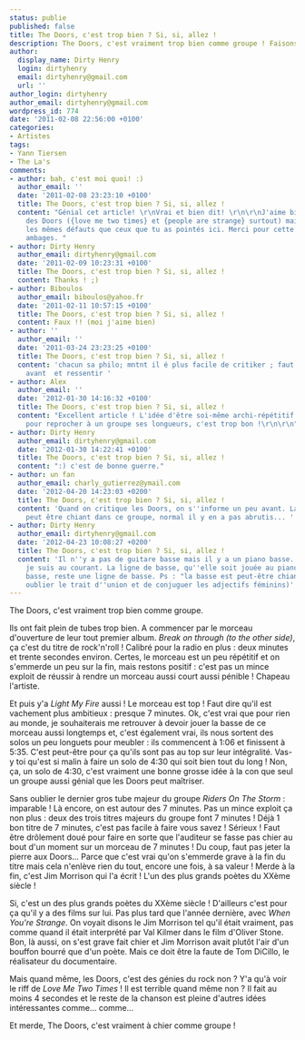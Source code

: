 ```yaml
---
status: publie
published: false
title: The Doors, c'est trop bien ? Si, si, allez !
description: The Doors, c'est vraiment trop bien comme groupe ! Faisons-en la démonstration.
author:
  display_name: Dirty Henry
  login: dirtyhenry
  email: dirtyhenry@gmail.com
  url: ''
author_login: dirtyhenry
author_email: dirtyhenry@gmail.com
wordpress_id: 774
date: '2011-02-08 22:56:00 +0100'
categories:
- Artistes
tags:
- Yann Tiersen
- The La's
comments:
- author: bah, c'est moi quoi! :)
  author_email: ''
  date: '2011-02-08 23:23:10 +0100'
  title: The Doors, c'est trop bien ? Si, si, allez !
  content: "Génial cet article! \r\nVrai et bien dit! \r\n\r\nJ'aime bien la musique
    des Doors ({love me two times} et {people are strange} surtout) mais je leur trouve
    les mêmes défauts que ceux que tu as pointés ici. Merci pour cette vérité sans
    ambages. "
- author: Dirty Henry
  author_email: dirtyhenry@gmail.com
  date: '2011-02-09 10:23:31 +0100'
  title: The Doors, c'est trop bien ? Si, si, allez !
  content: Thanks ! ;)
- author: Biboulos
  author_email: biboulos@yahoo.fr
  date: '2011-02-11 10:57:15 +0100'
  title: The Doors, c'est trop bien ? Si, si, allez !
  content: Faux !! (moi j'aime bien)
- author: ''
  author_email: ''
  date: '2011-03-24 23:23:25 +0100'
  title: The Doors, c'est trop bien ? Si, si, allez !
  content: 'chacun sa philo; mntnt il é plus facile de critiker ; faut comprendre
    avant  et ressentir '
- author: Alex
  author_email: ''
  date: '2012-01-30 14:16:32 +0100'
  title: The Doors, c'est trop bien ? Si, si, allez !
  content: "Excellent article ! L'idée d'être soi-même archi-répétitif et super creux
    pour reprocher à un groupe ses longueurs, c'est trop bon !\r\n\r\n"
- author: Dirty Henry
  author_email: dirtyhenry@gmail.com
  date: '2012-01-30 14:22:41 +0100'
  title: The Doors, c'est trop bien ? Si, si, allez !
  content: ":) c'est de bonne guerre."
- author: un fan
  author_email: charly_gutierrez@ymail.com
  date: '2012-04-20 14:23:03 +0200'
  title: The Doors, c'est trop bien ? Si, si, allez !
  content: 'Quand on critique les Doors, on s''informe un peu avant. La basse est
    peut être chiant dans ce groupe, normal il y en a pas abrutis... '
- author: Dirty Henry
  author_email: dirtyhenry@gmail.com
  date: '2012-04-23 10:08:27 +0200'
  title: The Doors, c'est trop bien ? Si, si, allez !
  content: 'Il n''y a pas de guitare basse mais il y a un piano basse. T''inquiète,
    je suis au courant. La ligne de basse, qu''elle soit jouée au piano ou à la guitare
    basse, reste une ligne de basse. Ps : "la basse est peut-être chiante" (ne pas
    oublier le trait d''union et de conjuguer les adjectifs féminins)'
---
```

The Doors, c'est vraiment trop bien comme groupe.

Ils ont fait plein de tubes trop bien. A commencer par le morceau d'ouverture de leur tout premier album. *Break on through (to the other side)*, ça c'est du titre de rock'n'roll ! Calibré pour la radio en plus : deux minutes et trente secondes environ. Certes, le morceau est un peu répétitif et on s'emmerde un peu sur la fin, mais restons positif : c'est pas un mince exploit de réussir à rendre un morceau aussi court aussi pénible ! Chapeau l'artiste.

Et puis y'a *Light My Fire* aussi ! Le morceau est top ! Faut dire qu'il est vachement plus ambitieux : presque 7 minutes. Ok, c'est vrai que pour rien au monde, je souhaiterais me retrouver à devoir jouer la basse de ce morceau aussi longtemps et, c'est également vrai, ils nous sortent des solos un peu longuets pour meubler : ils commencent à 1:06 et finissent à 5:35. C'est peut-être pour ça qu'ils sont pas au top sur leur intégralité. Vas-y toi qu'est si malin à faire un solo de 4:30 qui soit bien tout du long ! Non, ça, un solo de 4:30, c'est vraiment une bonne grosse idée à la con que seul un groupe aussi génial que les Doors peut maîtriser.

Sans oublier le dernier gros tube majeur du groupe *Riders On The Storm* : imparable ! Là encore, on est autour des 7 minutes. Pas un mince exploit ça non plus : deux des trois titres majeurs du groupe font 7 minutes ! Déjà 1 bon titre de 7 minutes, c'est pas facile à faire vous savez ! Sérieux ! Faut être drôlement doué pour faire en sorte que l'auditeur se fasse pas chier au bout d'un moment sur un morceau de 7 minutes ! Du coup, faut pas jeter la pierre aux Doors... Parce que c'est vrai qu'on s'emmerde grave à la fin du titre mais cela n'enlève rien du tout, encore une fois, à sa valeur ! Merde à la fin, c'est Jim Morrison qui l'a écrit ! L'un des plus grands poètes du XXème siècle !

Si, c'est un des plus grands poètes du XXème siècle ! D'ailleurs c'est pour ça qu'il y a des films sur lui. Pas plus tard que l'année dernière, avec *When You're Strange*. On voyait disons le Jim Morrison tel qu'il était vraiment, pas comme quand il était interprété par Val Kilmer dans le film d'Oliver Stone. Bon, là aussi, on s'est grave fait chier et Jim Morrison avait plutôt l'air d'un bouffon bourré que d'un poète. Mais ce doit être la faute de Tom DiCillo, le réalisateur du documentaire.

Mais quand même, les Doors, c'est des génies du rock non ? Y'a qu'à voir le riff de *Love Me Two Times* ! Il est terrible quand même non ? Il fait au moins 4 secondes et le reste de la chanson est pleine d'autres idées intéressantes comme... comme... 

Et merde, The Doors, c'est vraiment à chier comme groupe !
